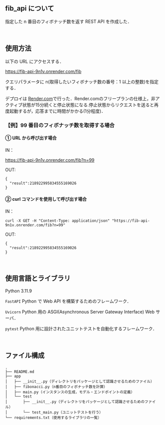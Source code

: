 ## fib_api について

指定した n 番目のフィボナッチ数を返す REST API を作成した．

<br>

## 使用方法

以下の URL にアクセスする．

https://fib-api-9n1v.onrender.com/fib

クエリパラメータに n(取得したいフィボナッチ数の番号：1 以上の整数)を指定する．

デプロイは [Render.com](https://render.com/)で行った．Render.comのフリープランの仕様上，非アクティブ状態が15分続くと停止状態になる.停止状態からリクエストを送ると再度起動するが，応答までに時間がかかる(1分程度)．

### 【例】99 番目のフィボナッチ数を取得する場合

#### ① URL から呼び出す場合

IN：

https://fib-api-9n1v.onrender.com/fib?n=99

OUT:

```
{
  "result":218922995834555169026
}
```

#### ② curl コマンドを使用して呼び出す場合

IN：

```
curl -X GET -H "Content-Type: application/json" "https://fib-api-9n1v.onrender.com/fib?n=99"
```

OUT:

```
{
  "result":218922995834555169026
}
```

<br>

## 使用言語とライブラリ

Python 3.11.9

`FastAPI`
Python で Web API を構築するためのフレームワーク．

`Uvicorn`
Python 用の ASGI(Asynchronous Server Gateway Interface) Web サーバ．

`pytest`
Python 用に設計されたユニットテストを自動化するフレームワーク．

<br>

## ファイル構成

```
.
├── README.md
├── app
│   ├── __init__.py（ディレクトリをパッケージとして認識させるためのファイル）
│   ├── fibonacci.py（n番目のフィボナッチ数を計算）
│   ├── main.py（インスタンスの生成，モデル・エンドポイントの定義）
│   └── test
│       ├── __init__.py（ディレクトリをパッケージとして認識させるためのファイル）
│       └── test_main.py（ユニットテストを行う）
└── requirements.txt（使用するライブラリの一覧）
```
